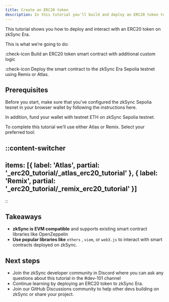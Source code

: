 ```yaml
---
title: Create an ERC20 token
description: In this tutorial you'll build and deploy an ERC20 token to zkSync testnet
---
```


This tutorial shows you how to deploy and interact with an ERC20 token on zkSync Era.

This is what we’re going to do:

:check-icon Build an ERC20 token smart contract with additional custom logic

:check-icon Deploy the smart contract to the zkSync Era Sepolia testnet using Remix or Atlas.

## Prerequisites

Before you start, make sure that you’ve configured the zkSync Sepolia tesnet in your browser wallet by following the
instructions here.

In addition, fund your wallet with testnet ETH on zkSync Sepolia testnet.

To complete this tutorial we’ll use either Atlas or Remix. Select your preferred tool:

::content-switcher
---
items: [{
  label: 'Atlas',
  partial: '_erc20_tutorial/_atlas_erc20_tutorial'
}, {
  label: 'Remix',
  partial: '_erc20_tutorial/_remix_erc20_tutorial'
}]
---
::

## Takeaways

- **zkSync is EVM compatible** and supports existing smart contract libraries like OpenZeppelin
- **Use popular libraries like** `ethers` , `viem`, or `web3.js` to interact with smart contracts deployed on zkSync.

## Next steps

- Join the zkSync developer community in Discord where you can ask any questions about this tutorial in the #dev-101
  channel
- Continue learning by deploying an ERC20 token to zkSync Era.
- Join our GitHub Discussions community to help other devs building on zkSync or share your project.
